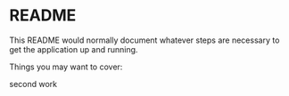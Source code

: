 # README

This README would normally document whatever steps are necessary to get the
application up and running.

Things you may want to cover:

second work
